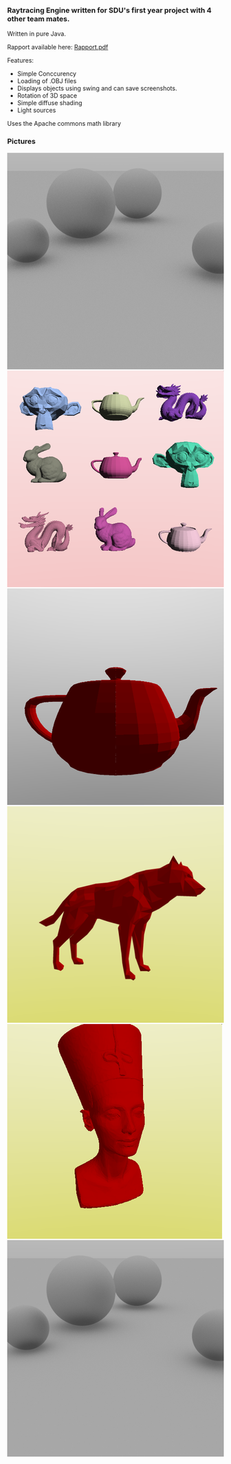 ### Raytracing Engine written for SDU's first year project with 4 other team mates.
Written in pure Java.

Rapport available here:
[Rapport.pdf](https://github.com/GabrielJadderson/RayTracing/blob/master/Rapport.pdf)

Features:
- Simple Conccurency
- Loading of .OBJ files
- Displays objects using swing and can save screenshots.
- Rotation of 3D space
- Simple diffuse shading
- Light sources

Uses the Apache commons math library


### Pictures
![alt tag](https://raw.githubusercontent.com/GabrielJadderson/RayTracing/master/output/AxiomaticDaffyTuna.png)
![alt tag](https://raw.githubusercontent.com/GabrielJadderson/RayTracing/master/output/NebulousEarsplittingSnipe.png)
![alt tag](https://raw.githubusercontent.com/GabrielJadderson/RayTracing/master/output/InvincibleIndustriousTuna.png)
![alt tag](https://raw.githubusercontent.com/GabrielJadderson/RayTracing/master/output/EarthyOmniscientRooster.png)
![alt tag](https://raw.githubusercontent.com/GabrielJadderson/RayTracing/master/output/DemonicVivaciousRoundworm.png)
![alt tag](https://raw.githubusercontent.com/GabrielJadderson/RayTracing/master/output/InvincibleApatheticOlingo.png)
